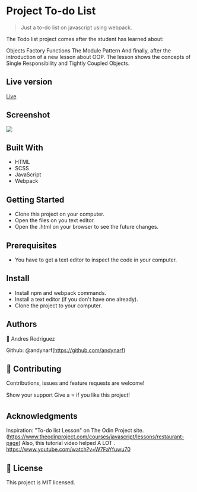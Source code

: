 # Project To-do List

> Just a to-do list on javascript using webpack.


The Todo list project comes after the student has learned about:

Objects
Factory Functions
The Module Pattern
And finally, after the introduction of a new lesson about OOP. The lesson shows the concepts of Single Responsibility and Tightly Coupled Objects.

## Live version
 [Live](https://rawcdn.githack.com/andynarf/todo_list/6bd0153118d565b2f15adfe701be401d4f451ad8/dist/index.html)

## Screenshot
![](https://user-images.githubusercontent.com/40712459/78399573-09c7a800-75ed-11ea-994d-b89b5f085846.png)


## Built With

- HTML
- SCSS
- JavaScript
- Webpack

## Getting Started

- Clone this project on your computer.
- Open the files on you text editor.
- Open the .html on your browser to see the future changes.

## Prerequisites

- You have to get a text editor to inspect the code in your computer.

## Install

- Install npm and webpack commands.
- Install a text editor (if you don't have one already).
- Clone the project to your computer.
 
## Authors
  👤 Andres Rodriguez

Github: @andynarf(https://github.com/andynarf)

## 🤝 Contributing
Contributions, issues and feature requests are welcome!

Show your support
Give a ⭐️ if you like this project!

## Acknowledgments
Inspiration: "To-do list  Lesson" on The Odin Project site.
(https://www.theodinproject.com/courses/javascript/lessons/restaurant-page)
Also, this tutorial video helped A LOT . 
https://www.youtube.com/watch?v=W7FaYfuwu70

## 📝 License
This project is MIT licensed.
